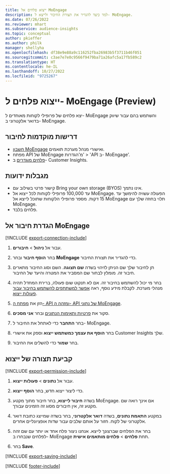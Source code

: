 ```yaml
---
title: ייצוא פלחים אל MoEngage
description: למד כיצד להגדיר את תצורת החיבור ולייצא ל- MoEngage.
ms.date: 07/26/2022
ms.reviewer: mhart
ms.subservice: audience-insights
ms.topic: conceptual
author: pkieffer
ms.author: philk
manager: shellyha
ms.openlocfilehash: df38e9e88a9c116252fba26983b5f3711b46f051
ms.sourcegitcommit: c3ae7e7e0c9566f9479ba71a26afc5a17fb589c2
ms.translationtype: HT
ms.contentlocale: he-IL
ms.lasthandoff: 10/27/2022
ms.locfileid: "9725267"
---
```

# <a name="export-segments-to-moengage-preview"></a>ייצוא פלחים ל- MoEngage‎‎‏ (Preview)

יצא פלחים של פרופילי לקוחות מאוחדים ל- MoEngage והשתמש בהם עבור שיווק בדואר אלקטרוני ב- MoEngage.

## <a name="prerequisites-for-a-connection"></a>דרישות מוקדמות לחיבור

- [חשבון MoEngage](https://www.moengage.com/) ואישורי מנהל מערכת תואמים.
- מפתח API של MoEngage מ'הגדרות' > 'API ב- MoEngage'.
- [פלחים מוגדרים](segments.md) ב- Customer Insights.

## <a name="known-limitations"></a>‏‫מגבלות ידועות‬

- קישור פרטי בשילוב עם Bring your own storage ‏(BYOS) אינו נתמך.
- עד 100,000 פרופילי לקוחות לכל ייצוא אל MoEngage. הפעולה עשויה להימשך עד 15 דקות. מספר פרופילי הלקוחות שתוכל לייצא אל MoEngage תלוי בחוזה שלך עם MoEngage.
- פלחים בלבד.

## <a name="set-up-connection-to-moengage"></a>הגדרת חיבור אל MoEngage

[!INCLUDE [export-connection-include](includes/export-connection-admn.md)]

1. עבור אל **ניהול** > **חיבורים**.

1. בחר **הוסף חיבור** ובחר **MoEngage** כדי להגדיר את תצורת החיבור.

1. תן לחיבור שלך שם הניתן לזיהוי בשדה **שם תצוגה**. השם וסוג החיבור מתארים חיבור זה. מומלץ לבחור שם המסביר את המטרה והיעד של החיבור.

1. בחר מי יכול להשתמש בחיבור זה. אם לא תנקוט שום פעולה, ברירת המחדל תהיה מנהלי מערכת. לקבלת מידע נוסף, ראה [אפשר למשתתפים להשתמש בחיבור עבור פעולות ייצוא](connections.md#allow-contributors-to-use-a-connection-for-exports).

1. הזן את [מפתח ה- API ומזהה ה- API של נתוני MoEngage](https://developers.moengage.com/hc/articles/4404674776724-Overview#:~:text=Navigate%20to%20Settings%20%3E%20APIs%20%3E%20DATA,ID%20Password%20%2D%20DATA%20API%20KEY).

1. סקור את [פרטיות ותאימות הנתונים](connections.md#data-privacy-and-compliance) ובחר **אני מסכים**.

1. בחר **התחבר** כדי לאתחל את החיבור ל- MoEngage.

1. בחר **הוסף את עצמך כמשתמש ייצוא** וספק את אישורי Customer Insights שלך.

1. בחר **שמור** כדי להשלים את החיבור.

## <a name="configure-an-export"></a>קביעת תצורה של ייצוא

[!INCLUDE [export-permission-include](includes/export-permission.md)]

1. עבור אל **נתונים** > **פעולות ייצוא**.

1. כדי ליצור ייצוא חדש, בחר **הוסף ייצוא**.

1. בשדה **חיבור לייצוא**, בחר חיבור מתוך מקטע MoEngage. אם אינך רואה שם מקטע זה, אין חיבורים מסוג זה הזמינים עבורך.

1. במקטע **התאמת נתונים**, בשדה **דואר אלקטרוני**, בחר בשדה שמייצג כתובת דואר אלקטרוני של לקוח. חזור על אותם שלבים עבור שדות אופציונליים אחרים.

1. בחר את הפלחים שברצונך לייצא. אנחנו ניצור פלח אחד או יותר עם שם זהה לפלחים שנבחרו ב- MoEngage תחת **פלחים** > **פלחים מותאמים אישית**.

1. בחר **Save**.

[!INCLUDE [export-saving-include](includes/export-saving.md)]

[!INCLUDE [footer-include](includes/footer-banner.md)]
